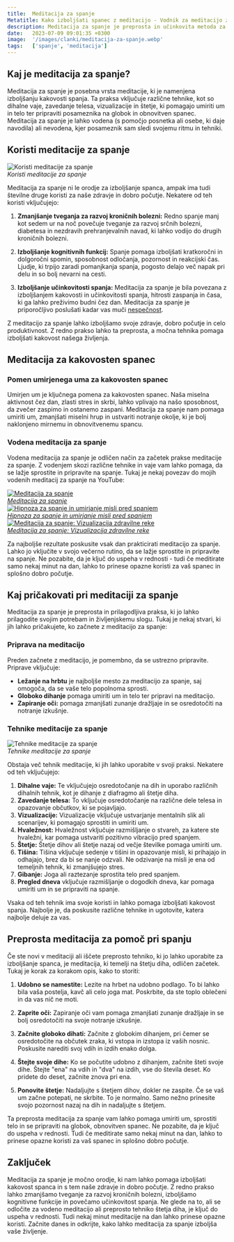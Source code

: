```yaml
---
title:  Meditacija za spanje
Metatitle: Kako izboljšati spanec z meditacijo - Vodnik za meditacijo za spanje
description: Meditacija za spanje je preprosta in učinkovita metoda za izboljšanje spanca. Naša stran vam ponuja vse, kar morate vedeti o meditaciji za spanje, od koristi do tehnik in vodenih meditacij.
date:   2023-07-09 09:01:35 +0300
image:  '/images/clanki/meditacija-za-spanje.webp'
tags:   ['spanje', 'meditacija']
---
```



## Kaj je meditacija za spanje?

Meditacija za spanje je posebna vrsta meditacije, ki je namenjena izboljšanju kakovosti spanja. Ta praksa vključuje različne tehnike, kot so dihalne vaje, zavedanje telesa, vizualizacije in štetje, ki pomagajo umiriti um in telo ter pripraviti posameznika na globok in obnovitven spanec. Meditacija za spanje je lahko vodena (s pomočjo posnetka ali osebe, ki daje navodila) ali nevodena, kjer posameznik sam sledi svojemu ritmu in tehniki.

## Koristi meditacije za spanje

<div class="gallery-box">
  <div class="gallery">
    <img alt="Koristi meditacije za spanje" src="/images/clanki/koristi-meditacije-za-spanje.webp">
  </div>
  <em>Koristi meditacije za spanje</em>
</div>

Meditacija za spanje ni le orodje za izboljšanje spanca, ampak ima tudi številne druge koristi za naše zdravje in dobro počutje. Nekatere od teh koristi vključujejo:

1. **Zmanjšanje tveganja za razvoj kroničnih bolezni:** Redno spanje manj kot sedem ur na noč povečuje tveganje za razvoj srčnih bolezni, diabetesa in nezdravih prehranjevalnih navad, ki lahko vodijo do drugih kroničnih bolezni.

2. **Izboljšanje kognitivnih funkcij:** Spanje pomaga izboljšati kratkoročni in dolgoročni spomin, sposobnost odločanja, pozornost in reakcijski čas. Ljudje, ki trpijo zaradi pomanjkanja spanja, pogosto delajo več napak pri delu in so bolj nevarni na cesti.

3. **Izboljšanje učinkovitosti spanja:** Meditacija za spanje je bila povezana z izboljšanjem kakovosti in učinkovitosti spanja, hitrosti zaspanja in časa, ki ga lahko preživimo budni čez dan. Meditacija za spanje je priporočljivo poslušati kadar vas muči [nespečnost](/nespecnost). 

Z meditacijo za spanje lahko izboljšamo svoje zdravje, dobro počutje in celo produktivnost. Z redno prakso lahko ta preprosta, a močna tehnika pomaga izboljšati kakovost našega življenja.


## Meditacija za kakovosten spanec

### Pomen umirjenega uma za kakovosten spanec

Umirjen um je ključnega pomena za kakovosten spanec. Naša miselna aktivnost čez dan, zlasti stres in skrbi, lahko vplivajo na našo sposobnost, da zvečer zaspimo in ostanemo zaspani. Meditacija za spanje nam pomaga umiriti um, zmanjšati miselni hrup in ustvariti notranje okolje, ki je bolj naklonjeno mirnemu in obnovitvenemu spancu.

### Vodena meditacija za spanje

Vodena meditacija za spanje je odličen način za začetek prakse meditacije za spanje. Z vodenjem skozi različne tehnike in vaje vam lahko pomaga, da se lažje sprostite in pripravite na spanje. Tukaj je nekaj povezav do mojih vodenih meditacij za spanje na YouTube:




<div class="gallery-box">
  <div class="gallery">
    <a href="https://youtu.be/7i2bf9Ditrs"><img alt="Meditacija za spanje" src="/images/clanki/meditacija-za-spanje-yt.webp"><a>
  </div>
  <em><a href="https://youtu.be/7i2bf9Ditrs">Meditacija za spanje</a></em>
</div>



<div class="gallery-box">
  <div class="gallery">
    <a href="https://youtu.be/YoMiJlVi02M"><img alt="Hipnoza za spanje in umirjanje misli pred spanjem" src="/images/clanki/meditacija-spanje-misli-yt.webp"><a>
  </div>
  <em><a href="https://youtu.be/YoMiJlVi02M">Hipnoza za spanje in umirjanje misli pred spanjem</a></em>
</div>


<div class="gallery-box">
  <div class="gallery">
    <a href="https://youtu.be/MijgmvT0Y6Q"><img alt="Meditacija za spanje: Vizualizacija zdravilne reke" src="/images/clanki/meditacija-reka-yt.webp"><a>
  </div>
  <em><a href="https://youtu.be/MijgmvT0Y6Q">Meditacija za spanje: Vizualizacija zdravilne reke</a></em>
</div>


Za najboljše rezultate poskusite vsak dan prakticirati meditacijo za spanje. Lahko jo vključite v svojo večerno rutino, da se lažje sprostite in pripravite na spanje. Ne pozabite, da je ključ do uspeha v rednosti - tudi če meditirate samo nekaj minut na dan, lahko to prinese opazne koristi za vaš spanec in splošno dobro počutje.

## Kaj pričakovati pri meditaciji za spanje

Meditacija za spanje je preprosta in prilagodljiva praksa, ki jo lahko prilagodite svojim potrebam in življenjskemu slogu. Tukaj je nekaj stvari, ki jih lahko pričakujete, ko začnete z meditacijo za spanje:

### Priprava na meditacijo

Preden začnete z meditacijo, je pomembno, da se ustrezno pripravite. Priprave vključuje:

- **Ležanje na hrbtu** je najboljše mesto za meditacijo za spanje, saj omogoča, da se vaše telo popolnoma sprosti.
- **Globoko dihanje** pomaga umiriti um in telo ter pripravi na meditacijo.
- **Zapiranje oči:** pomaga zmanjšati zunanje dražljaje in se osredotočiti na notranje izkušnje.

### Tehnike meditacije za spanje

<div class="gallery-box">
  <div class="gallery">
    <img alt="Tehnike meditacije za spanje" src="/images/clanki/tehnike-meditacije-za-spanje.webp">
  </div>
  <em>Tehnike meditacije za spanje</em>
</div>

Obstaja več tehnik meditacije, ki jih lahko uporabite v svoji praksi. Nekatere od teh vključujejo:

1. **Dihalne vaje:** Te vključujejo osredotočanje na dih in uporabo različnih dihalnih tehnik, kot je dihanje z diafragmo ali štetje diha.
2. **Zavedanje telesa:** To vključuje osredotočanje na različne dele telesa in opazovanje občutkov, ki se pojavljajo.
3. **Vizualizacije:** Vizualizacije vključuje ustvarjanje mentalnih slik ali scenarijev, ki pomagajo sprostiti in umiriti um.
4. **Hvaležnost:** Hvaležnost vključuje razmišljanje o stvareh, za katere ste hvaležni, kar pomaga ustvariti pozitivno vibracijo pred spanjem.
5. **Štetje:** Štetje dihov ali štetje nazaj od večje številke pomaga umiriti um.
6. **Tišina:** Tišina vključuje sedenje v tišini in opazovanje misli, ki prihajajo in odhajajo, brez da bi se nanje odzvali. Ne odzivanje na misli je ena od temeljnih tehnik, ki zmanjšujejo stres.
7. **Gibanje:** Joga ali raztezanje sprostita telo pred spanjem.
8. **Pregled dneva** vključuje razmišljanje o dogodkih dneva, kar pomaga umiriti um in se pripraviti na spanje.

Vsaka od teh tehnik ima svoje koristi in lahko pomaga izboljšati kakovost spanja. Najbolje je, da poskusite različne tehnike in ugotovite, katera najbolje deluje za vas.

## Preprosta meditacija za pomoč pri spanju

Če ste novi v meditaciji ali iščete preprosto tehniko, ki jo lahko uporabite za izboljšanje spanca, je meditacija, ki temelji na štetju diha, odličen začetek. Tukaj je korak za korakom opis, kako to storiti:

1. **Udobno se namestite:** Lezite na hrbet na udobno podlago. To bi lahko bila vaša postelja, kavč ali celo joga mat. Poskrbite, da ste toplo oblečeni in da vas nič ne moti.

2. **Zaprite oči:** Zapiranje oči vam pomaga zmanjšati zunanje dražljaje in se bolj osredotočiti na svoje notranje izkušnje.

3. **Začnite globoko dihati:** Začnite z globokim dihanjem, pri čemer se osredotočite na občutek zraka, ki vstopa in izstopa iz vaših nosnic. Poskusite narediti svoj vdih in izdih enako dolga.

4. **Štejte svoje dihe:** Ko se počutite udobno z dihanjem, začnite šteti svoje dihe. Štejte "ena" na vdih in "dva" na izdih, vse do števila deset. Ko pridete do deset, začnite znova pri ena.

5. **Ponovite štetje:** Nadaljujte s štetjem dihov, dokler ne zaspite. Če se vaš um začne potepati, ne skrbite. To je normalno. Samo nežno prinesite svojo pozornost nazaj na dih in nadaljujte s štetjem.

Ta preprosta meditacija za spanje vam lahko pomaga umiriti um, sprostiti telo in se pripraviti na globok, obnovitven spanec. Ne pozabite, da je ključ do uspeha v rednosti. Tudi če meditirate samo nekaj minut na dan, lahko to prinese opazne koristi za vaš spanec in splošno dobro počutje.


## Zaključek

Meditacija za spanje je močno orodje, ki nam lahko pomaga izboljšati kakovost spanca in s tem naše zdravje in dobro počutje. Z redno prakso lahko zmanjšamo tveganje za razvoj kroničnih bolezni, izboljšamo kognitivne funkcije in povečamo učinkovitost spanja. Ne glede na to, ali se odločite za vodeno meditacijo ali preprosto tehniko štetja diha, je ključ do uspeha v rednosti. Tudi nekaj minut meditacije na dan lahko prinese opazne koristi. Začnite danes in odkrijte, kako lahko meditacija za spanje izboljša vaše življenje.